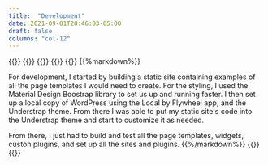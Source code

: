 ```yaml
---
title:  "Development"
date: 2021-09-01T20:46:03-05:00
draft: false
columns: "col-12"
---
```

{{<row>}}
{{<column class="col-12  col-md-8 col-lg-6">}}
{{<workImage src="/work/fifco-intranet/00-research/intranet-component-planning.jpg" alt="Information Architecture Schema for the intranet" caption="Information Architecture Schema for the intranet">}}
{{</column>}}
{{<column class="col-12  col-md-4 col-lg-6">}}
{{%markdown%}}

For development, I started by building a static site containing examples of all the page templates I would need to create. For the styling, I used the Material Design Boostrap library to set us up and running faster. I then set up a local copy of WordPress using the Local by Flywheel app, and the Understrap theme. From there I was able to put my static site's code into the Understrap theme and start to customize it as needed. 

From there, I just had to build and test all the page templates, widgets, custon plugins, and set up all the sites and plugins.
{{%/markdown%}}
{{</column>}}
{{</row>}}

<!-- <div class="p-4 bg-blue text-white mb-4">
{{%markdown%}}
### Basic Setup & Config
* Modern Events Calendar
* WP Forms
* WPO365

### Page Templates
*
### Widgets
* Customized News(Posts) Widget
* 
### Custom Plugins
* Safety Data Sheets Database
{{%/markdown%}}
</div> -->


